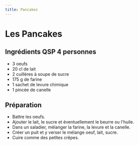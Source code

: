 ```yaml
---
title: Pancakes
---
```


# Les Pancakes

## Ingrédients QSP 4 personnes

- 3 oeufs
- 20 cl de lait
- 2 cuillères à soupe de sucre
- 175 g de farine
- 1 sachet de levure chimique
- 1 pincée de canelle

## Préparation

- Battre les oeufs.
- Ajouter le lait, le sucre et éventuellement le beurre ou l'huile.
- Dans un saladier, mélanger la farine, la levure et la canelle.
- Créer un puit et y verser le mélange oeuf, lait, sucre.
- Cuire comme des petites crêpes.
